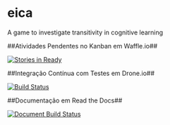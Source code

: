 eica
====

A game to investigate transitivity in cognitive learning

##Atividades Pendentes no Kanban em Waffle.io##

[![Stories in Ready](https://badge.waffle.io/labase/eica.svg?label=ready&title=Ready)](http://waffle.io/labase/eica)

##Integração Contínua com Testes em Drone.io##

[![Build Status](https://drone.io/github.com/labase/eica/status.png)](https://drone.io/github.com/labase/eica/latest)

##Documentação em Read the Docs##

[![Document Build Status](https://readthedocs.org/projects/eica/badge/?version=latest)](http://eica.readthedocs.org/)

